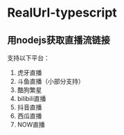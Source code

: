 # RealUrl-typescript
## 用nodejs获取直播流链接
支持以下平台：
1. 虎牙直播
2. 斗鱼直播（小部分支持）
3. 酷狗繁星
4. bilibili直播
5. 抖音直播
6. 西瓜直播
7. NOW直播